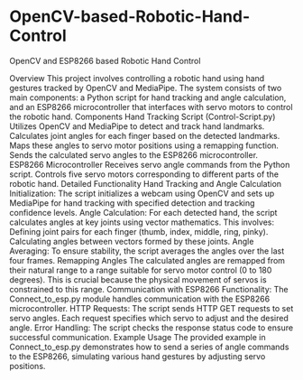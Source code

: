 # OpenCV-based-Robotic-Hand-Control
OpenCV and ESP8266 based Robotic Hand Control

Overview
This project involves controlling a robotic hand using hand gestures tracked by OpenCV and MediaPipe. The system consists of two main components: a Python script for hand tracking and angle calculation, and an ESP8266 microcontroller that interfaces with servo motors to control the robotic hand.
Components
Hand Tracking Script (Control-Script.py)
Utilizes OpenCV and MediaPipe to detect and track hand landmarks.
Calculates joint angles for each finger based on the detected landmarks.
Maps these angles to servo motor positions using a remapping function.
Sends the calculated servo angles to the ESP8266 microcontroller.
ESP8266 Microcontroller
Receives servo angle commands from the Python script.
Controls five servo motors corresponding to different parts of the robotic hand.
Detailed Functionality
Hand Tracking and Angle Calculation
Initialization: The script initializes a webcam using OpenCV and sets up MediaPipe for hand tracking with specified detection and tracking confidence levels.
Angle Calculation: For each detected hand, the script calculates angles at key joints using vector mathematics. This involves:
Defining joint pairs for each finger (thumb, index, middle, ring, pinky).
Calculating angles between vectors formed by these joints.
Angle Averaging: To ensure stability, the script averages the angles over the last four frames.
Remapping Angles
The calculated angles are remapped from their natural range to a range suitable for servo motor control (0 to 180 degrees). This is crucial because the physical movement of servos is constrained to this range.
Communication with ESP8266
Functionality: The Connect_to_esp.py module handles communication with the ESP8266 microcontroller.
HTTP Requests: The script sends HTTP GET requests to set servo angles. Each request specifies which servo to adjust and the desired angle.
Error Handling: The script checks the response status code to ensure successful communication.
Example Usage
The provided example in Connect_to_esp.py demonstrates how to send a series of angle commands to the ESP8266, simulating various hand gestures by adjusting servo positions.
